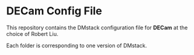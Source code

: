 # DECam Config File

This repository contains the DMstack configuration file for __DECam__ at the choice of Robert Liu.

Each folder is corresponding to one version of DMstack.
